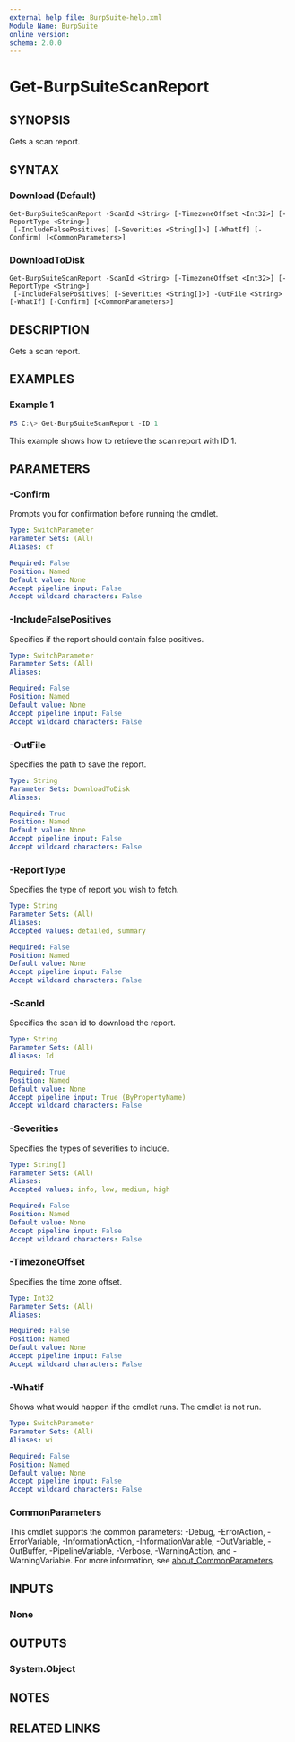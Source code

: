 ```yaml
---
external help file: BurpSuite-help.xml
Module Name: BurpSuite
online version:
schema: 2.0.0
---
```


# Get-BurpSuiteScanReport

## SYNOPSIS
Gets a scan report.

## SYNTAX

### Download (Default)
```
Get-BurpSuiteScanReport -ScanId <String> [-TimezoneOffset <Int32>] [-ReportType <String>]
 [-IncludeFalsePositives] [-Severities <String[]>] [-WhatIf] [-Confirm] [<CommonParameters>]
```

### DownloadToDisk
```
Get-BurpSuiteScanReport -ScanId <String> [-TimezoneOffset <Int32>] [-ReportType <String>]
 [-IncludeFalsePositives] [-Severities <String[]>] -OutFile <String> [-WhatIf] [-Confirm] [<CommonParameters>]
```

## DESCRIPTION
Gets a scan report.

## EXAMPLES

### Example 1
```powershell
PS C:\> Get-BurpSuiteScanReport -ID 1
```

This example shows how to retrieve the scan report with ID 1.

## PARAMETERS

### -Confirm
Prompts you for confirmation before running the cmdlet.

```yaml
Type: SwitchParameter
Parameter Sets: (All)
Aliases: cf

Required: False
Position: Named
Default value: None
Accept pipeline input: False
Accept wildcard characters: False
```

### -IncludeFalsePositives
Specifies if the report should contain false positives.

```yaml
Type: SwitchParameter
Parameter Sets: (All)
Aliases:

Required: False
Position: Named
Default value: None
Accept pipeline input: False
Accept wildcard characters: False
```

### -OutFile
Specifies the path to save the report.

```yaml
Type: String
Parameter Sets: DownloadToDisk
Aliases:

Required: True
Position: Named
Default value: None
Accept pipeline input: False
Accept wildcard characters: False
```

### -ReportType
Specifies the type of report you wish to fetch.

```yaml
Type: String
Parameter Sets: (All)
Aliases:
Accepted values: detailed, summary

Required: False
Position: Named
Default value: None
Accept pipeline input: False
Accept wildcard characters: False
```

### -ScanId
Specifies the scan id to download the report.

```yaml
Type: String
Parameter Sets: (All)
Aliases: Id

Required: True
Position: Named
Default value: None
Accept pipeline input: True (ByPropertyName)
Accept wildcard characters: False
```

### -Severities
Specifies the types of severities to include.

```yaml
Type: String[]
Parameter Sets: (All)
Aliases:
Accepted values: info, low, medium, high

Required: False
Position: Named
Default value: None
Accept pipeline input: False
Accept wildcard characters: False
```

### -TimezoneOffset
Specifies the time zone offset.

```yaml
Type: Int32
Parameter Sets: (All)
Aliases:

Required: False
Position: Named
Default value: None
Accept pipeline input: False
Accept wildcard characters: False
```

### -WhatIf
Shows what would happen if the cmdlet runs.
The cmdlet is not run.

```yaml
Type: SwitchParameter
Parameter Sets: (All)
Aliases: wi

Required: False
Position: Named
Default value: None
Accept pipeline input: False
Accept wildcard characters: False
```

### CommonParameters
This cmdlet supports the common parameters: -Debug, -ErrorAction, -ErrorVariable, -InformationAction, -InformationVariable, -OutVariable, -OutBuffer, -PipelineVariable, -Verbose, -WarningAction, and -WarningVariable. For more information, see [about_CommonParameters](http://go.microsoft.com/fwlink/?LinkID=113216).

## INPUTS

### None

## OUTPUTS

### System.Object
## NOTES

## RELATED LINKS
